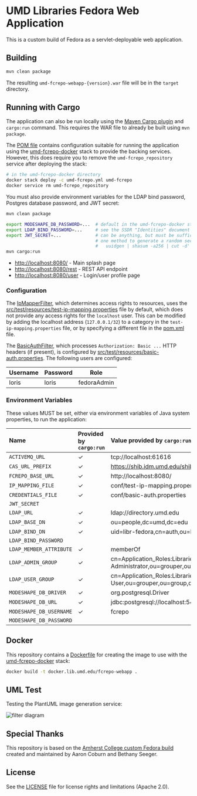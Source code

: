 # UMD Libraries Fedora Web Application

This is a custom build of Fedora as a servlet-deployable web application.

## Building

```bash
mvn clean package
```

The resulting `umd-fcrepo-webapp-{version}.war` file will be in the `target` directory.

## Running with Cargo

The application can also be run locally using the [Maven Cargo plugin] and
`cargo:run` command. This requires the WAR file to already be built using
`mvn package`.

The [POM file](pom.xml) contains configuration suitable for running the
application using the [umd-fcrepo-docker] stack to provide the backing
services. However, this does require you to remove the `umd-fcrepo_repository`
service after deploying the stack:

```bash
# in the umd-fcrepo-docker directory
docker stack deploy -c umd-fcrepo.yml umd-fcrepo
docker service rm umd-fcrepo_repository
``` 

You must also provide environment variables for the LDAP bind password, Postgres
database password, and JWT secret:

```bash
mvn clean package

export MODESHAPE_DB_PASSWORD=...  # default in the umd-fcrepo-docker stack is "fcrepo"
export LDAP_BIND_PASSWORD=...     # see the SSDR "Identities" document for this
export JWT_SECRET=...             # can be anything, but must be sufficiently long
                                  # one method to generate a random secret is:
                                  #   uuidgen | shasum -a256 | cut -d' ' -f1
mvn cargo:run
```

* <http://localhost:8080/> - Main splash page
* <http://localhost:8080/rest> - REST API endpoint
* <http://localhost:8080/user> - Login/user profile page

### Configuration

The [IpMapperFilter], which determines access rights to resources, uses the 
[src/test/resources/test-ip-mapping.properties] file by default, which does not
provide any access rights for the `localhost` user. This can be modified by
adding the localhost address (`127.0.0.1/32`) to a category in the
`test-ip-mapping.properties` file, or by specifying a different file in the
[pom.xml](pom.xml) file.

The [BasicAuthFilter], which processes `Authorization: Basic ...` HTTP headers
(if present), is configured by [src/test/resources/basic-auth.properties]. The
following users are configured:

| Username | Password | Role      |
|----------|----------|-----------|
|loris     |loris     |fedoraAdmin|

### Environment Variables

These values MUST be set, either via environment variables of Java system
properties, to run the application:

| Name | Provided by `cargo:run` | Value provided by `cargo:run` |
|:--------------------------|:---|:---------------|
|`ACTIVEMQ_URL`                |✓|tcp://localhost:61616|
|`CAS_URL_PREFIX`              |✓|https://shib.idm.umd.edu/shibboleth-idp/profile/cas|
|`FCREPO_BASE_URL`             |✓|http://localhost:8080/|
|`IP_MAPPING_FILE`             |✓|conf/test-ip-mapping.properties|
|`CREDENTIALS_FILE`            |✓|conf/basic-auth.properties|
|`JWT_SECRET`                  | ||
|`LDAP_URL`                    |✓|ldap://directory.umd.edu|
|`LDAP_BASE_DN`                |✓|ou=people,dc=umd,dc=edu|
|`LDAP_BIND_DN`                |✓|uid=libr-fedora,cn=auth,ou=ldap,dc=umd,dc=edu|
|`LDAP_BIND_PASSWORD`          | ||
|`LDAP_MEMBER_ATTRIBUTE`       |✓|memberOf|
|`LDAP_ADMIN_GROUP`            |✓|cn=Application_Roles:Libraries:FCREPO:FCREPO-Administrator,ou=grouper,ou=group,dc=umd,dc=edu|
|`LDAP_USER_GROUP`             |✓|cn=Application_Roles:Libraries:FCREPO:FCREPO-User,ou=grouper,ou=group,dc=umd,dc=edu|
|`MODESHAPE_DB_DRIVER`         |✓|org.postgresql.Driver|
|`MODESHAPE_DB_URL`            |✓|jdbc:postgresql://localhost:5432/fcrepo_modeshape5|
|`MODESHAPE_DB_USERNAME`       |✓|fcrepo|
|`MODESHAPE_DB_PASSWORD`       | ||

## Docker

This repository contains a [Dockerfile](Dockerfile) for creating the image to
use with the [umd-fcrepo-docker] stack:

```bash
docker build -t docker.lib.umd.edu/fcrepo-webapp .
```

## UML Test

Testing the PlantUML image generation service:

<!--
@startuml
start
:CAS Single Sign Out Filter;
if (request URI matches /user/*) then (yes)
:CAS Authentication;
else (no)
endif
:CAS Validation;
:CAS HTTP Request Wrapper;
:JWT Bearer Token AuthNZ;
if (request URI matches /user/* OR /rest/*) then (yes)
:Fedora Roles;
else (no)
endif
stop
@enduml
-->
![filter diagram](http://www.plantuml.com/plantuml/proxy?cache=no&src=https://raw.github.com/peichman-umd/umd-fcrepo-webapp/plantuml-test/README.md&fmt=svg)

## Special Thanks

This repository is based on the [Amherst College custom Fedora build](https://gitlab.amherst.edu/acdc/amherst-fedora-webapp) created and maintained by Aaron Coburn and Bethany Seeger.


## License

See the [LICENSE](LICENSE.md) file for license rights and limitations (Apache 2.0).

[Maven Cargo plugin]: https://codehaus-cargo.github.io/cargo/Maven2+plugin.html
[umd-fcrepo-docker]: https://github.com/umd-lib/umd-fcrepo-docker
[IpMapperFilter]: src/main/java/edu/umd/lib/fcrepo/IpMapperFilter.java
[src/test/resources/test-ip-mapping.properties]: src/test/resources/test-ip-mapping.properties
[BasicAuthFilter]: src/main/java/edu/umd/lib/fcrepo/BasicAuthFilter.java
[src/test/resources/basic-auth.properties]: src/test/resources/basic-auth.properties
